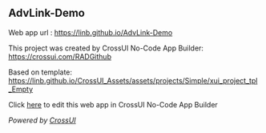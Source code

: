 ## AdvLink-Demo
Web app url : https://linb.github.io/AdvLink-Demo

This project was created by CrossUI No-Code App Builder: https://crossui.com/RADGithub

Based on template: https://linb.github.io/CrossUI_Assets/assets/projects/Simple/xui_project_tpl_Empty

Click [here](https://crossui.com/RADGithub/#!from=github&owner=linb&repo=AdvLink-Demo) to edit this web app in CrossUI No-Code App Builder

<i>Powered by [CrossUI](https://crossui.com)</i>
